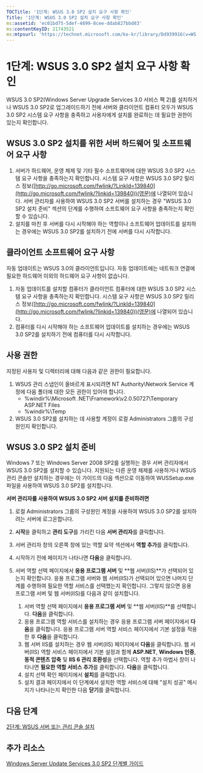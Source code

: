 ```yaml
---
TOCTitle: '1단계: WSUS 3.0 SP2 설치 요구 사항 확인'
Title: '1단계: WSUS 3.0 SP2 설치 요구 사항 확인'
ms:assetid: 'ec01bd75-5def-4899-8cee-ddab827bbd83'
ms:contentKeyID: 21743521
ms:mtpsurl: 'https://technet.microsoft.com/ko-kr/library/Dd939916(v=WS.10)'
---
```


1단계: WSUS 3.0 SP2 설치 요구 사항 확인
=======================================

WSUS 3.0 SP2(Windows Server Upgrade Services 3.0 서비스 팩 2)를 설치하거나 WSUS 3.0 SP2로 업그레이드하기 전에 서버와 클라이언트 컴퓨터 모두가 WSUS 3.0 SP2 시스템 요구 사항을 충족하고 사용자에게 설치를 완료하는 데 필요한 권한이 있는지 확인합니다.

WSUS 3.0 SP2 설치를 위한 서버 하드웨어 및 소프트웨어 요구 사항
--------------------------------------------------------------

1.  서버가 하드웨어, 운영 체제 및 기타 필수 소프트웨어에 대한 WSUS 3.0 SP2 시스템 요구 사항을 충족하는지 확인합니다. 시스템 요구 사항은 WSUS 3.0 SP2 릴리스 정보([http://go.microsoft.com/fwlink/?LinkId=139840](http://go.microsoft.com/fwlink/?linkid=139840))(영문)에 나열되어 있습니다. 서버 관리자를 사용하여 WSUS 3.0 SP2 서버를 설치하는 경우 "WSUS 3.0 SP2 설치 준비" 섹션의 단계를 수행하여 소프트웨어 요구 사항을 충족하는지 확인할 수 있습니다.
2.  설치를 마친 후 서버를 다시 시작해야 하는 역할이나 소프트웨어 업데이트를 설치하는 경우에는 WSUS 3.0 SP2를 설치하기 전에 서버를 다시 시작합니다.

클라이언트 소프트웨어 요구 사항
-------------------------------

자동 업데이트는 WSUS 3.0의 클라이언트입니다. 자동 업데이트에는 네트워크 연결에 필요한 하드웨어 이외의 하드웨어 요구 사항이 없습니다.

1.  자동 업데이트를 설치할 컴퓨터가 클라이언트 컴퓨터에 대한 WSUS 3.0 SP2 시스템 요구 사항을 충족하는지 확인합니다. 시스템 요구 사항은 WSUS 3.0 SP2 릴리스 정보([http://go.microsoft.com/fwlink/?LinkId=139840](http://go.microsoft.com/fwlink/?linkid=139840))(영문)에 나열되어 있습니다.
2.  컴퓨터를 다시 시작해야 하는 소프트웨어 업데이트를 설치하는 경우에는 WSUS 3.0 SP2를 설치하기 전에 컴퓨터를 다시 시작합니다.

사용 권한
---------

지정된 사용자 및 디렉터리에 대해 다음과 같은 권한이 필요합니다.

1.  WSUS 관리 스냅인이 올바르게 표시되려면 NT Authority\\Network Service 계정에 다음 폴더에 대한 모든 권한이 있어야 합니다.
    -   %windir%\\Microsoft .NET\\Framework\\v2.0.50727\\Temporary ASP.NET Files
    -   %windir%\\Temp
2.  WSUS 3.0 SP2를 설치하는 데 사용할 계정이 로컬 Administrators 그룹의 구성원인지 확인합니다.

WSUS 3.0 SP2 설치 준비
----------------------

Windows 7 또는 Windows Server 2008 SP2를 실행하는 경우 서버 관리자에서 WSUS 3.0 SP2를 설치할 수 있습니다. 지원되는 다른 운영 체제를 사용하거나 WSUS 관리 콘솔만 설치하는 경우에는 이 가이드의 다음 섹션으로 이동하여 WUSSetup.exe 파일을 사용하여 WSUS 3.0 SP2를 설치합니다.

**서버 관리자를 사용하여 WSUS 3.0 SP2 서버 설치를 준비하려면**
1.  로컬 Administrators 그룹의 구성원인 계정을 사용하여 WSUS 3.0 SP2를 설치하려는 서버에 로그온합니다.

2.  **시작**을 클릭하고 **관리 도구**를 가리킨 다음 **서버 관리자**를 클릭합니다.

3.  서버 관리자 창의 오른쪽 창에 있는 역할 요약 섹션에서 **역할 추가**를 클릭합니다.

4.  시작하기 전에 페이지가 나타나면 **다음**을 클릭합니다.

5.  서버 역할 선택 페이지에서 **응용 프로그램 서버** 및 **웹 서버(IIS)**가 선택되어 있는지 확인합니다. 응용 프로그램 서버와 웹 서버(IIS)가 선택되어 있으면 나머지 단계를 수행하여 필요한 역할 서비스를 선택했는지 확인합니다. 그렇지 않으면 응용 프로그램 서버 및 웹 서버(IIS)를 다음과 같이 설치합니다.

    1.  서버 역할 선택 페이지에서 **응용 프로그램 서버** 및 **웹 서버(IIS)**를 선택합니다. **다음**을 클릭합니다.
    2.  응용 프로그램 역할 서비스를 설치하는 경우 응용 프로그램 서버 페이지에서 **다음**을 클릭합니다. 응용 프로그램 서버 역할 서비스 페이지에서 기본 설정을 적용한 후 **다음**을 클릭합니다.
    3.  웹 서버 IIS를 설치하는 경우 웹 서버(IIS) 페이지에서 **다음**을 클릭합니다. 웹 서버(IIS) 역할 서비스 페이지에서 기본 설정과 함께 **ASP.NET**, **Windows 인증**, **동적 콘텐츠 압축** 및 **IIS 6 관리 호환성**을 선택합니다. 역할 추가 마법사 창이 나타나면 **필요한 역할 서비스 추가**를 클릭합니다. **다음**을 클릭합니다.
    4.  설치 선택 확인 페이지에서 **설치**를 클릭합니다.
    5.  설치 결과 페이지에서 이 단계에서 설치한 역할 서비스에 대해 "설치 성공" 메시지가 나타나는지 확인한 다음 **닫기**를 클릭합니다.

다음 단계
---------

[2단계: WSUS 서버 또는 관리 콘솔 설치](https://technet.microsoft.com/6db6fcb0-c55d-43b9-9b07-4040c6267759)

추가 리소스
-----------

[Windows Server Update Services 3.0 SP2 단계별 가이드](https://technet.microsoft.com/4b504edc-93b3-45b0-a7e8-d0107f1a4442)
